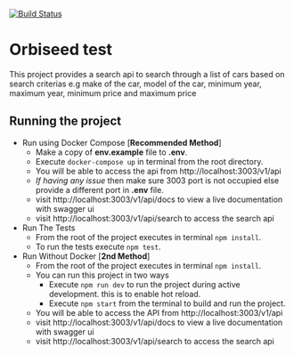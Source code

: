 [![Build Status](https://travis-ci.com/courage173/cars-search.svg?branch=main)](https://travis-ci.org/courage173/team-work)
# Orbiseed test
This project provides a search api to search through a list of cars based on search criterias e.g make of the car, model of the car, minimum year, maximum year, minimum price and maximum price

## Running the project


* Run using Docker Compose [**Recommended Method**] 
    * Make a copy of **env.example** file to **.env**.
    * Execute `docker-compose up` in terminal from the root directory.
    * You will be able to access the api from http://localhost:3003/v1/api
    * *If having any issue* then make sure 3003 port is not occupied else provide a different port in **.env** file.
    * visit http://localhost:3003/v1/api/docs to view a live documentation with swagger ui
    * visit http://localhost:3003/v1/api/search to access the search api
 * Run The Tests
    * From the root of the project executes in terminal `npm install`.
    * To run the tests execute `npm test`.
 * Run Without Docker [**2nd Method**]
    * From the root of the project executes in terminal `npm install`.
    * You can run this project in two ways
         * Execute `npm run dev` to run the project during active development. this is to enable hot reload.
        * Execute `npm start` from the terminal to build and run the project.
    * You will be able to access the API from http://localhost:3003/v1/api
    * visit http://localhost:3003/v1/api/docs to view a live documentation with swagger ui
    * visit http://localhost:3003/v1/api/search to access the search api

    
 
